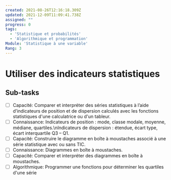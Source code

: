 ```yaml
---
created: 2021-08-26T12:16:18.309Z
updated: 2021-12-09T11:09:41.738Z
assigned: ""
progress: 0
tags:
  - 'Statistique et probabilités'
  - 'Algorithmique et programmation'
Module: 'Statistique à une variable'
Rang: 3
---
```


# Utiliser des indicateurs statistiques

## Sub-tasks

- [ ] Capacité: Comparer et interpréter des séries statistiques à l’aide d’indicateurs de position et de dispersion calculés avec les fonctions statistiques d'une calculatrice ou d'un tableur.
- [ ] Connaissance: Indicateurs de position : mode, classe modale, moyenne, médiane, quartiles.\nIndicateurs de dispersion : étendue, écart type, écart interquartile Q3 – Q1.
- [ ] Capacité: Construire le diagramme en boîte à moustaches associé à une série statistique avec ou sans TIC.
- [ ] Connaissance: Diagrammes en boîte à moustaches.
- [ ] Capacité: Comparer et interpréter des diagrammes en boîte à moustaches.
- [ ] Algorithmique: Programmer une fonctions pour déterminer les quartiles d'une série
